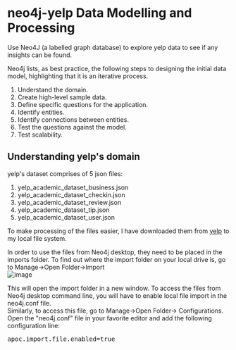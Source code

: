 # neo4j-yelp Data Modelling and Processing
Use Neo4J (a labelled graph database) to explore yelp data to see if any insights can be found.

Neo4j lists, as best practice, the following steps to designing the initial data model, highlighting that it is an iterative process.
<ol>
<li>Understand the domain.</li>
<li>Create high-level sample data.</li>
<li>Define specific questions for the application.</li>
<li>Identify entities.</li>
<li>Identify connections between entities.</li>
<li>Test the questions against the model.</li>
<li>Test scalability.</li>
</ol>

## Understanding yelp's domain
yelp's dataset comprises of 5 json files:
<ol>
<li> yelp_academic_dataset_business.json</li>
<li> yelp_academic_dataset_checkin.json</li>
<li> yelp_academic_dataset_review.json</li>
<li> yelp_academic_dataset_tip.json</li>
<li> yelp_academic_dataset_user.json</li>
</ol>

To make processing of the files easier, I have downloaded them from [yelp](https://www.yelp.com/dataset/download) to my local file system.

In order to use the files from Neo4j desktop, they need to be placed in the imports folder. To find out where the import folder on your local drive is, go to Manage->Open Folder->Import
<br>
![image](https://user-images.githubusercontent.com/830693/126421255-a390bef3-481e-4fc8-b6c5-c22a97c3e75d.png)

This will open the import folder in a new window. To access the files from Neo4j desktop command line, you will have to enable local file import in the neo4j.conf file.  
Similarly, to access this file, go to Manage->Open Folder-> Configurations.  
Open the "neo4j.conf" file in your favorite editor and add the following configuration line:
<pre>apoc.import.file.enabled=true</pre>
